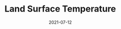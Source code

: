 ---
title: "Land Surface Temperature"
external_link: "https://github.com/amanbagrecha/MyProjects/tree/master/LST"
categories: []
date: 2021-07-12
featured: false
draft: false
image: featured.png
description: Determining Land Surface Temperature of Bengaluru in ArcGIS using Landsat 8 product.
tags:
- gis
- arcgis
- landsat
url_code: "https://github.com/amanbagrecha/MyProjects/tree/master/LST"
url_pdf: "https://github.com/amanbagrecha/MyProjects/blob/master/LST/LST_MODEL.pdf"
---